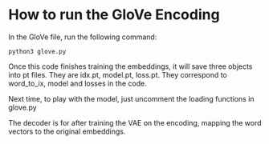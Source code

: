 # How to run the GloVe Encoding

In the GloVe file, run the following command:

```console
python3 glove.py
```

Once this code finishes training the embeddings, it will save three objects into pt files.
They are idx.pt, model.pt, loss.pt. They correspond to word_to_ix, model and losses in the code. 

Next time, to play with the model, just uncomment the loading functions in glove.py

The decoder is for after training the VAE on the encoding, mapping the word vectors to the original embeddings.